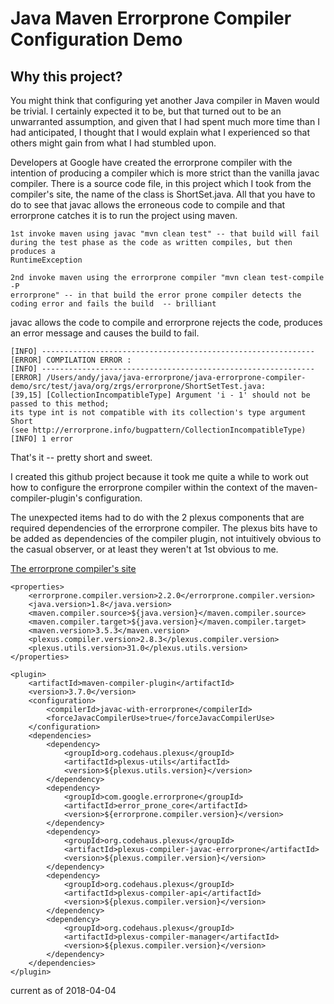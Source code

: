 Java Maven Errorprone Compiler Configuration Demo
=================================================

Why this project?
-----------------

You might think that configuring yet another Java compiler in Maven
would be trivial. I certainly expected it to be, but that turned out to
be an unwarranted assumption, and given that I had spent much more time
than I had anticipated, I thought that I would explain what I
experienced so that others might gain from what I had stumbled upon.

Developers at Google have created the errorprone compiler with the
intention of producing a compiler which is more strict than the vanilla
javac compiler. There is a source code file, in this project which I
took from the compiler's site, the name of the class is ShortSet.java.
All that you have to do to see that javac allows the erroneous code to
compile and that errorprone catches it is to run the project using maven.

    1st invoke maven using javac "mvn clean test" -- that build will fail 
    during the test phase as the code as written compiles, but then produces a
    RuntimeException

    2nd invoke maven using the errorprone compiler "mvn clean test-compile -P
    errorprone" -- in that build the error prone compiler detects the
    coding error and fails the build  -- brilliant

javac allows the code to compile and errorprone rejects the code,
produces an error message and causes the build to fail.

    [INFO] -------------------------------------------------------------
    [ERROR] COMPILATION ERROR : 
    [INFO] -------------------------------------------------------------
    [ERROR] /Users/andy/java/java-errorprone/java-errorprone-compiler-demo/src/test/java/org/zrgs/errorprone/ShortSetTest.java:
    [39,15] [CollectionIncompatibleType] Argument 'i - 1' should not be passed to this method; 
    its type int is not compatible with its collection's type argument Short
    (see http://errorprone.info/bugpattern/CollectionIncompatibleType)
    [INFO] 1 error

That's it -- pretty short and sweet.

I created this github project because it took me quite a while to work
out how to configure the errorprone compiler within the context of the
maven-compiler-plugin's configuration.

The unexpected items had to do with the 2 plexus components that are
required dependencies of the errorprone compiler. The plexus bits have
to be added as dependencies of the compiler plugin, not intuitively
obvious to the casual observer, or at least they weren't at 1st obvious
to me.

[The errorprone compiler's site](http://errorprone.info/)

    <properties>
        <errorprone.compiler.version>2.2.0</errorprone.compiler.version>
        <java.version>1.8</java.version>
        <maven.compiler.source>${java.version}</maven.compiler.source>
        <maven.compiler.target>${java.version}</maven.compiler.target>
        <maven.version>3.5.3</maven.version>
        <plexus.compiler.version>2.8.3</plexus.compiler.version>
        <plexus.utils.version>31.0</plexus.utils.version>
    </properties>

    <plugin>
        <artifactId>maven-compiler-plugin</artifactId>
        <version>3.7.0</version>
        <configuration>
            <compilerId>javac-with-errorprone</compilerId>
            <forceJavacCompilerUse>true</forceJavacCompilerUse>
        </configuration>
        <dependencies>
            <dependency>
                <groupId>org.codehaus.plexus</groupId>
                <artifactId>plexus-utils</artifactId>
                <version>${plexus.utils.version}</version>
            </dependency>
            <dependency>
                <groupId>com.google.errorprone</groupId>
                <artifactId>error_prone_core</artifactId>
                <version>${errorprone.compiler.version}</version>
            </dependency>
            <dependency>
                <groupId>org.codehaus.plexus</groupId>
                <artifactId>plexus-compiler-javac-errorprone</artifactId>
                <version>${plexus.compiler.version}</version>
            </dependency>
            <dependency>
                <groupId>org.codehaus.plexus</groupId>
                <artifactId>plexus-compiler-api</artifactId>
                <version>${plexus.compiler.version}</version>
            </dependency>
            <dependency>
                <groupId>org.codehaus.plexus</groupId>
                <artifactId>plexus-compiler-manager</artifactId>
                <version>${plexus.compiler.version}</version>
            </dependency>
        </dependencies>
    </plugin>

current as of 2018-04-04
